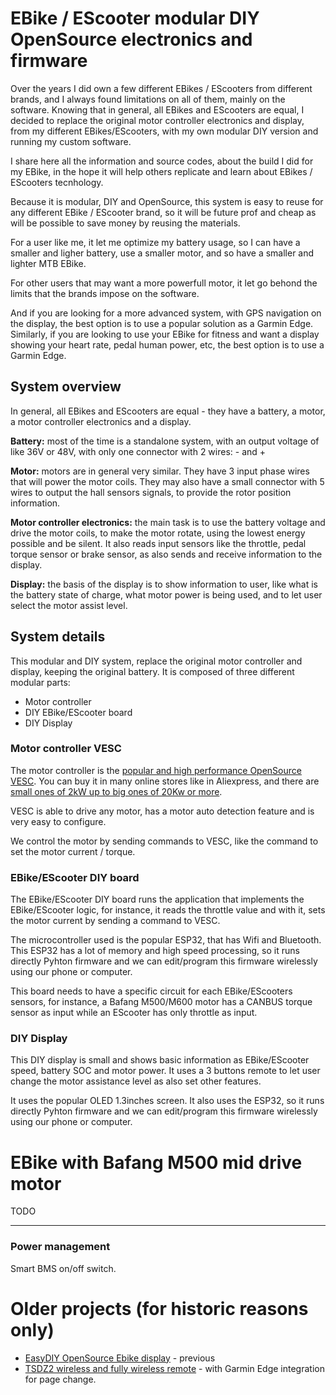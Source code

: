 # EBike / EScooter modular DIY OpenSource electronics and firmware

Over the years I did own a few different EBikes / EScooters from different brands, and I always found limitations on all of them, mainly on the software. Knowing that in general, all EBikes and EScooters are equal, I decided to replace the original motor controller electronics and display, from my different EBikes/EScooters, with my own modular DIY version and running my custom software.

I share here all the information and source codes, about the build I did for my EBike, in the hope it will help others replicate and learn about EBikes / EScooters tecnhology.

Because it is modular, DIY and OpenSource, this system is easy to reuse for any different EBike / EScooter brand, so it will be future prof and cheap as will be possible to save money by reusing the materials.

For a user like me, it let me optimize my battery usage, so I can have a smaller and ligher battery, use a smaller motor, and so have a smaller and lighter MTB EBike.

For other users that may want a more powerfull motor, it let go behond the limits that the brands impose on the software.

And if you are looking for a more advanced system, with GPS navigation on the display, the best option is to use a popular solution as a Garmin Edge. Similarly, if you are looking to use your EBike for fitness and want a display showing your heart rate, pedal human power, etc, the best option is to use a Garmin Edge.

## System overview

In general, all EBikes and EScooters are equal - they have a battery, a motor, a motor controller electronics and a display.

**Battery:** most of the time is a standalone system, with an output voltage of like 36V or 48V, with only one connector with 2 wires: - and +

**Motor:** motors are in general very similar. They have 3 input phase wires that will power the motor coils. They may also have a small connector with 5 wires to output the hall sensors signals, to provide the rotor position information.

**Motor controller electronics:** the main task is to use the battery voltage and drive the motor coils, to make the motor rotate, using the lowest energy possible and be silent. It also reads input sensors like the throttle, pedal torque sensor or brake sensor, as also sends and receive information to the display.

**Display:** the basis of the display is to show information to user, like what is the battery state of charge, what motor power is being used, and to let user select the motor assist level.

## System details 

This modular and DIY system, replace the original motor controller and display, keeping the original battery.
It is composed of three different modular parts:
- Motor controller
- DIY EBike/EScooter board
- DIY Display

### Motor controller VESC

The motor controller is the [popular and high performance OpenSource VESC](https://vesc-project.com/). You can buy it in many online stores like in Aliexpress, and there are [small ones of 2kW up to big ones of 20Kw or more](https://flipsky.net/).

VESC is able to drive any motor, has a motor auto detection feature and is very easy to configure.

We control the motor by sending commands to VESC, like the command to set the motor current / torque.

### EBike/EScooter DIY board

The EBike/EScooter DIY board runs the application that implements the EBike/EScooter logic, for instance, it reads the throttle value and with it, sets the motor current by sending a command to VESC.

The microcontroller used is the popular ESP32, that has Wifi and Bluetooth. This ESP32 has a lot of memory and high speed processing, so it runs directly Pyhton firmware and we can edit/program this firmware wirelessly using our phone or computer.

This board needs to have a specific circuit for each EBike/EScooters sensors, for instance, a Bafang M500/M600 motor has a CANBUS torque sensor as input while an EScooter has only throttle as input.

### DIY Display

This DIY display is small and shows basic information as EBike/EScooter speed, battery SOC and motor power. It uses a 3 buttons remote to let user change the motor assistance level as also set other features.

It uses the popular OLED 1.3inches screen. It also uses the ESP32, so it runs directly Pyhton firmware and we can edit/program this firmware wirelessly using our phone or computer.

# EBike with Bafang M500 mid drive motor

TODO


----------------
### Power management

Smart BMS on/off switch.


# Older projects (for historic reasons only)

* [EasyDIY OpenSource Ebike display](easy_diy_display_ebike_display/index.md) - previous 
* [TSDZ2 wireless and fully wireless remote](tsdz2_wireless/index.md) - with Garmin Edge integration for page change.
